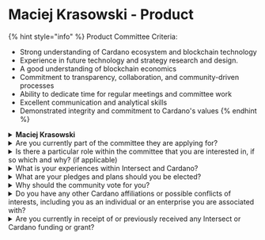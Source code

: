 # Maciej Krasowski - Product

{% hint style="info" %}
Product Committee Criteria:

* Strong understanding of Cardano ecosystem and blockchain technology
* Experience in future technology and strategy research and design.
* A good understanding of blockchain economics&#x20;
* Commitment to transparency, collaboration, and community-driven processes
* Ability to dedicate time for regular meetings and committee work
* Excellent communication and analytical skills
* Demonstrated integrity and commitment to Cardano's values
{% endhint %}

<details>

<summary><strong>Maciej Krasowski</strong></summary>

\[Answer]

</details>



<details>

<summary>Are you currently part of the committee they are applying for?</summary>

Yes

</details>



<details>

<summary>Is there a particular role within the committee that you are interested in, if so which and why? (if applicable)</summary>

regular member

</details>



<details>

<summary>What is your experiences within Intersect and Cardano?</summary>

Byron Network founder - we support Intersect with software development as trusted vendor.

</details>



<details>

<summary>What are your pledges and plans should you be elected?</summary>

I'd love to share my knowledge, ideas and network to make Cardano products accessible and usable.

</details>



<details>

<summary>Why should the community vote for you?</summary>

I am devoted to Cardano for 4 years, strongly supporting the Community and products. All projects I do for my clients are routed to Cardano first. I am looking for real use cases for Cardano all the time within my companies: BN, Fizen.com and BinarApps.com

</details>



<details>

<summary>Do you have any other Cardano affiliations or possible conflicts of interests, including you as an individual or an enterprise you are associated with?</summary>

Byron Network works for IOG for Sidechains project too (if that's a conflict).

</details>



<details>

<summary>Are you currently in receipt of or previously received any Intersect or Cardano funding or grant?</summary>

We've been a Cardano Plutus program attendee and we built a wallet and a dex with during that program.

</details>
